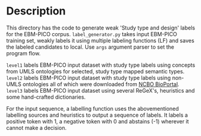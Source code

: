 # Description

This directory has the code to generate weak 'Study type and design' labels for the EBM-PICO corpus. `label_generator.py` takes input EBM-PICO training set, weakly labels it using multiple labeling functions (LF) and saves the labeled candidates to local. Use `args` argument parser to set the program flow.

`level1` labels EBM-PICO input dataset with study type labels using concepts from UMLS ontologies for selected, study type mapped semantic types.
`level2` labels EBM-PICO input dataset with study type labels using non-UMLS ontologies all of which were downloaded from [NCBO BioPortal](https://bioportal.bioontology.org/).
`level3` labels EBM-PICO input dataset using several ReGeX's, heuristics and some hand-crafted dictionaries.

For the input sequence, a labelling function uses the abovementioned labelling sources and heuristics to output a sequence of labels. It labels a positive token with 1, a negative token with 0 and abstains (-1) wherever it cannot make a decision.